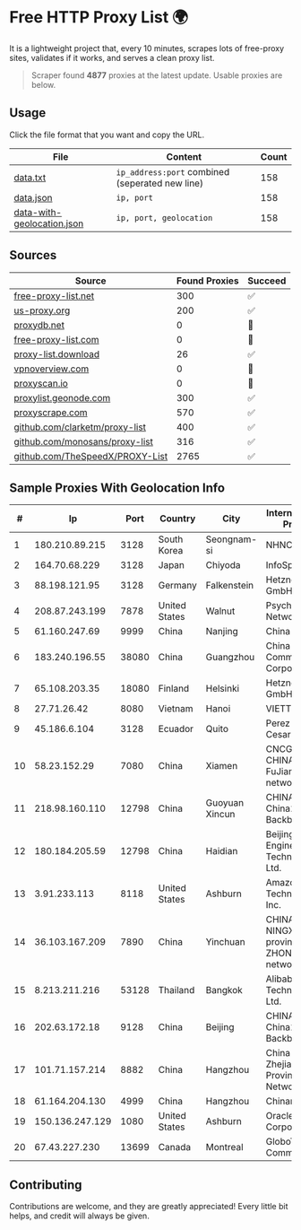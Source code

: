 
# Free HTTP Proxy List 🌍

It is a lightweight project that, every 10 minutes, scrapes lots of free-proxy sites, validates if it works, and serves a clean proxy list.


> Scraper found **4877** proxies at the latest update. Usable proxies are below.

## Usage

Click the file format that you want and copy the URL.


|File|Content|Count|
|----|-------|-----|
|[data.txt](https://raw.githubusercontent.com/themiralay/Proxy-List-World/master/data.txt)|`ip_address:port` combined (seperated new line)|158|
|[data.json](https://raw.githubusercontent.com/themiralay/Proxy-List-World/master/data.json)|`ip, port`|158|
|[data-with-geolocation.json](https://raw.githubusercontent.com/themiralay/Proxy-List-World/master/data-with-geolocation.json)|`ip, port, geolocation`|158|

## Sources

|Source|Found Proxies|Succeed|
|------|-------------|-------|
|[free-proxy-list.net](https://free-proxy-list.net)|300|✅|
|[us-proxy.org](https://www.us-proxy.org)|200|✅|
|[proxydb.net](http://proxydb.net)|0|🚫|
|[free-proxy-list.com](https://free-proxy-list.com/?page=&port=&type%5B%5D=http&type%5B%5D=https&up_time=0&search=Search)|0|🚫|
|[proxy-list.download](https://www.proxy-list.download/HTTP)|26|✅|
|[vpnoverview.com](https://vpnoverview.com/privacy/anonymous-browsing/free-proxy-servers)|0|🚫|
|[proxyscan.io](https://www.proxyscan.io)|0|🚫|
|[proxylist.geonode.com](https://proxylist.geonode.com/api/proxy-list?limit=300&page=1&sort_by=lastChecked&sort_type=desc&protocols=http,https)|300|✅|
|[proxyscrape.com](https://api.proxyscrape.com/v2/?request=displayproxies&protocol=http&timeout=10000&country=all&ssl=all&anonymity=all)|570|✅|
|[github.com/clarketm/proxy-list](https://raw.githubusercontent.com/clarketm/proxy-list/master/proxy-list-raw.txt)|400|✅|
|[github.com/monosans/proxy-list](https://raw.githubusercontent.com/monosans/proxy-list/main/proxies/http.txt)|316|✅|
|[github.com/TheSpeedX/PROXY-List](https://raw.githubusercontent.com/TheSpeedX/PROXY-List/master/http.txt)|2765|✅|


## Sample Proxies With Geolocation Info

|#|Ip|Port|Country|City|Internet Service Provider|
|-|--|----|-------|----|-------------------------|
|1|180.210.89.215|3128|South Korea|Seongnam-si|NHNCLOUD|
|2|164.70.68.229|3128|Japan|Chiyoda|InfoSphere|
|3|88.198.121.95|3128|Germany|Falkenstein|Hetzner Online GmbH|
|4|208.87.243.199|7878|United States|Walnut|Psychz Networks|
|5|61.160.247.69|9999|China|Nanjing|China Telecom|
|6|183.240.196.55|38080|China|Guangzhou|China Mobile Communications Corporation|
|7|65.108.203.35|18080|Finland|Helsinki|Hetzner Online GmbH|
|8|27.71.26.42|8080|Vietnam|Hanoi|VIETTEL|
|9|45.186.6.104|3128|Ecuador|Quito|Perez Tito Julio Cesar|
|10|58.23.152.29|7080|China|Xiamen|CNCGroup CHINA169 FuJian province network|
|11|218.98.160.110|12798|China|Guoyuan Xincun|CHINA UNICOM China169 Backbone|
|12|180.184.205.59|12798|China|Haidian|Beijing Volcano Engine Technology Co., Ltd.|
|13|3.91.233.113|8118|United States|Ashburn|Amazon Technologies Inc.|
|14|36.103.167.209|7890|China|Yinchuan|CHINANET NINGXIA province ZHONGWEI IDC network|
|15|8.213.211.216|53128|Thailand|Bangkok|Alibaba (US) Technology Co., Ltd.|
|16|202.63.172.18|9128|China|Beijing|CHINA UNICOM China169 Backbone|
|17|101.71.157.214|8882|China|Hangzhou|China Unicom Zhejiang Province Network|
|18|61.164.204.130|4999|China|Hangzhou|Chinanet|
|19|150.136.247.129|1080|United States|Ashburn|Oracle Corporation|
|20|67.43.227.230|13699|Canada|Montreal|GloboTech Communications|



## Contributing

Contributions are welcome, and they are greatly appreciated! Every
little bit helps, and credit will always be given.

